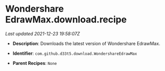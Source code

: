 # Wondershare EdrawMax.download.recipe

_Last updated 2021-12-23 19:58:07Z_

- **Description**: Downloads the latest version of Wondershare EdrawMax.

- **Identifier**: `com.github.d33t5.download.WondershareEdrawMax`

- **Parent Recipes**: `None`
